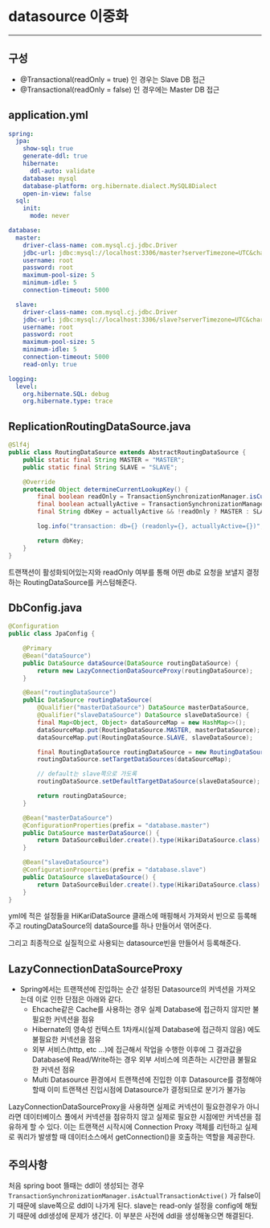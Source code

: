 
# datasource 이중화
---
## 구성
+ @Transactional(readOnly = true) 인 경우는 Slave DB 접근
+ @Transactional(readOnly = false) 인 경우에는 Master DB 접근

## application.yml
```yml
spring:
  jpa:
    show-sql: true
    generate-ddl: true
    hibernate:
      ddl-auto: validate
    database: mysql
    database-platform: org.hibernate.dialect.MySQL8Dialect
    open-in-view: false
  sql:
    init:
      mode: never

database:
  master:
    driver-class-name: com.mysql.cj.jdbc.Driver
    jdbc-url: jdbc:mysql://localhost:3306/master?serverTimezone=UTC&characterEncoding=UTF-8
    username: root
    password: root
    maximum-pool-size: 5
    minimum-idle: 5
    connection-timeout: 5000

  slave:
    driver-class-name: com.mysql.cj.jdbc.Driver
    jdbc-url: jdbc:mysql://localhost:3306/slave?serverTimezone=UTC&characterEncoding=UTF-8
    username: root
    password: root
    maximum-pool-size: 5
    minimum-idle: 5
    connection-timeout: 5000
    read-only: true

logging:
  level:
    org.hibernate.SQL: debug
    org.hibernate.type: trace
```

## ReplicationRoutingDataSource.java
```java
@Slf4j
public class RoutingDataSource extends AbstractRoutingDataSource {
    public static final String MASTER = "MASTER";
    public static final String SLAVE = "SLAVE";

    @Override
    protected Object determineCurrentLookupKey() {
        final boolean readOnly = TransactionSynchronizationManager.isCurrentTransactionReadOnly();
        final boolean actuallyActive = TransactionSynchronizationManager.isActualTransactionActive();
        final String dbKey = actuallyActive && !readOnly ? MASTER : SLAVE;

        log.info("transaction: db={} (readonly={}, actuallyActive={})", dbKey, readOnly, actuallyActive);

        return dbKey;
    }
}
```
트랜잭션이 활성화되어있는지와 readOnly 여부를 통해 어떤 db로 요청을 보낼지 결정하는 RoutingDataSource를 커스텀해준다.  


## DbConfig.java
```java
@Configuration
public class JpaConfig {

    @Primary
    @Bean("dataSource")
    public DataSource dataSource(DataSource routingDataSource) {
        return new LazyConnectionDataSourceProxy(routingDataSource);
    }

    @Bean("routingDataSource")
    public DataSource routingDataSource(
        @Qualifier("masterDataSource") DataSource masterDataSource,
        @Qualifier("slaveDataSource") DataSource slaveDataSource) {
        final Map<Object, Object> dataSourceMap = new HashMap<>();
        dataSourceMap.put(RoutingDataSource.MASTER, masterDataSource);
        dataSourceMap.put(RoutingDataSource.SLAVE, slaveDataSource);

        final RoutingDataSource routingDataSource = new RoutingDataSource();
        routingDataSource.setTargetDataSources(dataSourceMap);

        // default는 slave쪽으로 가도록
        routingDataSource.setDefaultTargetDataSource(slaveDataSource);

        return routingDataSource;
    }

    @Bean("masterDataSource")
    @ConfigurationProperties(prefix = "database.master")
    public DataSource masterDataSource() {
        return DataSourceBuilder.create().type(HikariDataSource.class).build();
    }

    @Bean("slaveDataSource")
    @ConfigurationProperties(prefix = "database.slave")
    public DataSource slaveDataSource() {
        return DataSourceBuilder.create().type(HikariDataSource.class).build();
    }
}
```
yml에 적은 설정들을 HiKariDataSource 클래스에 매핑해서 가져와서 빈으로 등록해주고 routingDataSource의 dataSource를 하나 만들어서 엮어준다.  

그리고 최종적으로 실질적으로 사용되는 datasource빈을 만들어서 등록해준다.  

## LazyConnectionDataSourceProxy

+ Spring에서는 트랜잭션에 진입하는 순간 설정된 Datasource의 커넥션을 가져오는데 이로 인한 단점은 아래와 같다.
  + Ehcache같은 Cache를 사용하는 경우 실제 Database에 접근하지 않지만 불필요한 커넥션을 점유
  + Hibernate의 영속성 컨텍스트 1차캐시(실제 Database에 접근하지 않음) 에도 불필요한 커넥션을 점유
  + 외부 서비스(http, etc …)에 접근해서 작업을 수행한 이후에 그 결과값을 Database에 Read/Write하는 경우 외부 서비스에 의존하는 시간만큼 불필요한 커넥션 점유
  + Multi Datasource 환경에서 트랜잭션에 진입한 이후 Datasource를 결정해야할때 이미 트랜잭션 진입시점에 Datasource가 결정되므로 분기가 불가능

LazyConnectionDataSourceProxy을 사용하면 실제로 커넥션이 필요한경우가 아니라면 데이터베이스 풀에서 커넥션을 점유하지 않고 실제로 필요한 시점에만 커넥션을 점유하게 할 수 있다. 이는
트랜잭션 시작시에 Connection Proxy 객체를 리턴하고 실제로 쿼리가 발생할 때 데이터소스에서 getConnection()을 호출하는 역할을 제공한다.  

## 주의사항
처음 spring boot 뜰때는 ddl이 생성되는 경우 `TransactionSynchronizationManager.isActualTransactionActive()` 가 false이기 때문에 slave쪽으로 ddl이 나가게 된다. slave는 read-only 설정을 config에 해뒀기 때문에 ddl생성에 문제가 생긴다. 이 부분은 사전에 ddl을 생성해놓으면 해결된다.

